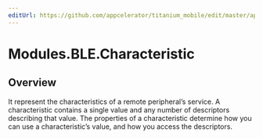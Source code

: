```yaml
---
editUrl: https://github.com/appcelerator/titanium_mobile/edit/master/apidoc/Characteristic.yml
---
```

# Modules.BLE.Characteristic

<TypeHeader/>

## Overview

It represent the characteristics of a remote peripheral’s service. A characteristic contains a
single value and any number of descriptors describing that value. The properties of a characteristic
determine how you can use a characteristic’s value, and how you access the descriptors.

<ApiDocs/>

